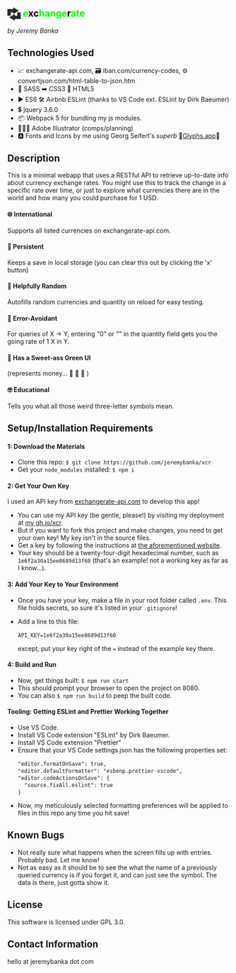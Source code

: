 <h2 style="font-weight: regular; color: #0f0;"><img src="./src/images/logo-dark.png" alt="two symmetrical arrows symbolizing equal exchange" height="30" width="30" style="margin-bottom: -9px" > e<span style="font-weight: bold; color: #000;">xc</span>hange<span style="font-weight: bold; color: #000;">r</span>ate</h2>

_by Jeremy Banka_

## Technologies Used

- 📈 exchangerate-api.com, 🗃️ iban.com/currency-codes, ⚙️ convertjson.com/html-table-to-json.htm
- 💅 SASS ➡️ CSS3 📄 HTML5
- ▶️ ES6 🛠 Airbnb ESLint (thanks to VS Code ext. ESLint by Dirk Baeumer)
- 💲 jquery 3.6.0
- 📦 Webpack 5 for bundling my js modules.
- 👨🏻‍🎨 Adobe Illustrator (comps/planning)
- 🅰️ Fonts and Icons by me using Georg Seifert's _superb_ 💚[Glyphs.app](https://glyphsapp.com)💚

## Description

This is a minimal webapp that uses a RESTful API to retrieve up-to-date info about currency exchange rates. You might use this to track the change in a specific rate over time, or just to explore what currencies there are in the world and how many you could purchase for 1 USD.

#### 🌐 **International**

Supports all listed currencies on exchangerate-api.com.

#### 📜 **Persistent**

Keeps a save in local storage (you can clear this out by clicking the 'x' button)

#### 🎲 **Helpfully Random**

Autofills random currencies and quantity on reload for easy testing.

#### 🦺 **Error-Avoidant**

For queries of X -> Y, entering "0" or "" in the quantity field gets you the going rate of 1 X in Y.

#### 🤑 **Has a Sweet-ass Green UI**

(represents money... 💸 💸 💸 )

#### 🤓 **Educational**

Tells you what all those weird three-letter symbols mean.

## Setup/Installation Requirements

#### 1: Download the Materials

- Clone this repo: `$ git clone https://github.com/jeremybanka/xcr`
- Get your `node_modules` installed: `$ npm i`

#### 2: Get Your Own Key

I used an API key from [exchangerate-api.com](exchangerate-api.com) to develop this app!

- You can use my API key (be gentle, please!) by visiting my deployment at [my gh.io/xcr](jeremybanka.github.io/xcr).
- But if you want to fork this project and make changes, you need to get your own key! My key isn't in the source files.
- Get a key by following the instructions at [the aforementioned website](exchangerate-api.com).
- Your key should be a twenty-four-digit hexadecimal number, such as `1e6f2a30a15ee8689d13f60` (that's an example! not a working key as far as I know...).

#### 3: Add Your Key to Your Environment

- Once you have your key, make a file in your root folder called `.env`. This file holds secrets, so sure it's listed in your `.gitignore`!
- Add a line to this file:

  ```
  API_KEY=1e6f2a30a15ee8689d13f60
  ```

  except, put your key right of the `=` instead of the example key there.

#### 4: Build and Run

- Now, get things built: `$ npm run start`
- This should prompt your browser to open the project on 8080.
- You can also `$ npm run build` to peep the built code.

#### Tooling: Getting ESLint and Prettier Working Together

- Use VS Code.
- Install VS Code extension "ESLint" by Dirk Baeumer.
- Install VS Code extension "Prettier"
- Ensure that your VS Code settings.json has the following properties set:
  ```
  "editor.formatOnSave": true,
  "editor.defaultFormatter": "esbenp.prettier-vscode",
  "editor.codeActionsOnSave": {
    "source.fixAll.eslint": true
  }
  ```
- Now, my meticulously selected formatting preferences will be applied to files in this repo any time you hit save!

## Known Bugs

- Not really sure what happens when the screen fills up with entries. Probably bad. Let me know!
- Not as easy as it should be to see the what the name of a previously queried currency is if you forget it, and can just see the symbol. The data is there, just gotta show it.

## License

This software is licensed under GPL 3.0.

## Contact Information

hello at jeremybanka dot com
